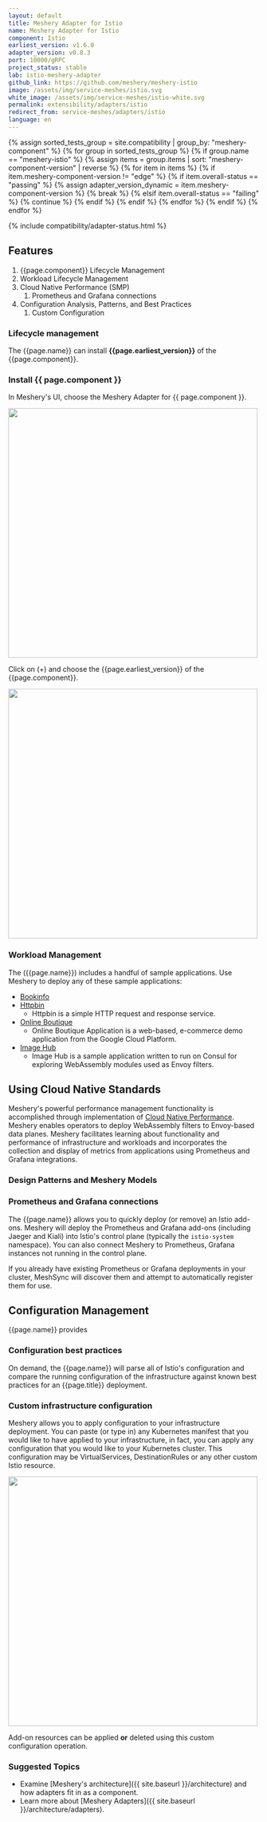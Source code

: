 ```yaml
---
layout: default
title: Meshery Adapter for Istio
name: Meshery Adapter for Istio
component: Istio
earliest_version: v1.6.0
adapter_version: v0.8.3
port: 10000/gRPC
project_status: stable
lab: istio-meshery-adapter
github_link: https://github.com/meshery/meshery-istio
image: /assets/img/service-meshes/istio.svg
white_image: /assets/img/service-meshes/istio-white.svg
permalink: extensibility/adapters/istio
redirect_from: service-meshes/adapters/istio
language: en
---
```


{% assign sorted_tests_group = site.compatibility | group_by: "meshery-component" %}
{% for group in sorted_tests_group %}
{% if group.name == "meshery-istio" %}
{% assign items = group.items | sort: "meshery-component-version" | reverse %}
{% for item in items %}
{% if item.meshery-component-version != "edge" %}
{% if item.overall-status == "passing" %}
{% assign adapter_version_dynamic = item.meshery-component-version %}
{% break %}
{% elsif item.overall-status == "failing" %}
{% continue %}
{% endif %}
{% endif %}
{% endfor %}
{% endif %}
{% endfor %}

{% include compatibility/adapter-status.html %}



## Features

1. {{page.component}} Lifecycle Management
1. Workload Lifecycle Management
1. Cloud Native Performance (SMP)
   1. Prometheus and Grafana connections
1. Configuration Analysis, Patterns, and Best Practices
   1. Custom Configuration

### Lifecycle management

The {{page.name}} can install **{{page.earliest_version}}** of the {{page.component}}.

### Install {{ page.component }}

In Meshery's UI, choose the Meshery Adapter for {{ page.component }}.

<a href="{{ site.baseurl }}/assets/img/adapters/istio/istio-adapter.png">
  <img style="width:500px;" src="{{ site.baseurl }}/assets/img/adapters/istio/istio-adapter.png" />
</a>

Click on (+) and choose the {{page.earliest_version}} of the {{page.component}}.

<a href="{{ site.baseurl }}/assets/img/adapters/istio/istio-install.png">
  <img style="width:500px;" src="{{ site.baseurl }}/assets/img/adapters/istio/istio-install.png" />
</a>

### Workload Management

The ({{page.name}}) includes a handful of sample applications. Use Meshery to deploy any of these sample applications:

- [Bookinfo]({{site.baseurl}}/guides/infrastructure-management/sample-apps#bookinfo)
- [Httpbin]({{site.baseurl}}/guides/infrastructure-management/sample-apps#httpbin)
  - Httpbin is a simple HTTP request and response service.
- [Online Boutique]({{site.baseurl}}/guides/infrastructure-management/sample-apps#online-boutique)
  - Online Boutique Application is a web-based, e-commerce demo application from the Google Cloud Platform.
- [Image Hub]({{site.baseurl}}/guides/infrastructure-management/sample-apps#imagehub)
  - Image Hub is a sample application written to run on Consul for exploring WebAssembly modules used as Envoy filters.

## Using Cloud Native Standards

Meshery's powerful performance management functionality is accomplished through implementation of [Cloud Native Performance](https://smp-spec.io). Meshery enables operators to deploy WebAssembly filters to Envoy-based data planes. Meshery facilitates learning about functionality and performance of infrastructure and workloads and incorporates the collection and display of metrics from applications using Prometheus and Grafana integrations.

### Design Patterns and Meshery Models

### Prometheus and Grafana connections

The {{page.name}} allows you to quickly deploy (or remove) an Istio add-ons. Meshery will deploy the Prometheus and Grafana add-ons (including Jaeger and Kiali) into Istio's control plane (typically the `istio-system` namespace). You can also connect Meshery to Prometheus, Grafana instances not running in the control plane.

If you already have existing Prometheus or Grafana deployments in your cluster, MeshSync will discover them and attempt to automatically register them for use.

## Configuration Management

{{page.name}} provides

### Configuration best practices

On demand, the {{page.name}} will parse all of Istio's configuration and compare the running configuration of the infrastructure against known best practices for an {{page.title}} deployment.

### Custom infrastructure configuration

Meshery allows you to apply configuration to your infrastructure deployment. You can paste (or type in) any Kubernetes manifest that you would like to have applied to your infrastructure, in fact, you can apply any configuration that you would like to your Kubernetes cluster. This configuration may be VirtualServices, DestinationRules or any other custom Istio resource.

<a href="{{ site.baseurl }}istio-adapter-custom-configuration.png">
  <img style="width:500px;" src="{{ site.baseurl }}/assets/img/adapters/istio/istio-adapter-custom-configuration.png" />
</a>

Add-on resources can be applied **or** deleted using this custom configuration operation.

### Suggested Topics

- Examine [Meshery's architecture]({{ site.baseurl }}/architecture) and how adapters fit in as a component.
- Learn more about [Meshery Adapters]({{ site.baseurl }}/architecture/adapters).

